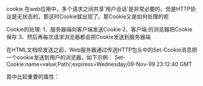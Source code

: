 cookie
在web应用中，多个请求之间共享'用户会话'是非常必要的。但是HTTP协议是无状态的。那这时Cookie就出现了。那Cookie又是如何处理的呢


Cookie的处理:
1、服务器端向客户端发送Cookie
2、客户端 的浏览器把Cookie保存
3、然后再每次请求浏览器都会把Cookie发送到服务器端

在HTML文档呗发送之前，Web服务器通过传送HTTP包头中的Set-Cookie消息把一个cookie发送到用户的浏览器，如下示例：
Set-Cookie:name=value;Path/;expiress=Wednesday,09-Nov-99 23:12:40 GMT

其中比较重要的属性：
